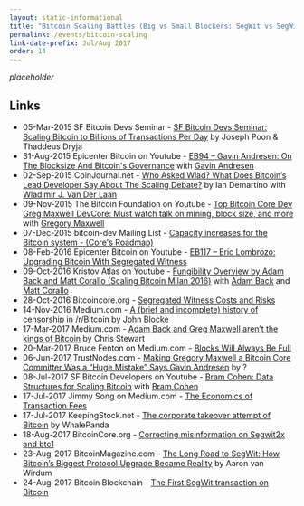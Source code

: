 ```yaml
---
layout: static-informational
title: "Bitcoin Scaling Battles (Big vs Small Blockers: SegWit vs SegWit2x vs Bitcoin Cash)"
permalink: /events/bitcoin-scaling
link-date-prefix: Jul/Aug 2017
order: 14
---
```


_placeholder_

## Links

* 05-Mar-2015 SF Bitcoin Devs Seminar - [SF Bitcoin Devs Seminar: Scaling Bitcoin to Billions of Transactions Per Day](https://www.youtube.com/watch?v=8zVzw912wPo) by Joseph Poon & Thaddeus Dryja
* 31-Aug-2015 Epicenter Bitcoin on Youtube - [EB94 – Gavin Andresen: On The Blocksize And Bitcoin's Governance](https://www.youtube.com/watch?v=B8l11q9hsJM) with [Gavin Andresen](/people/gavin-andresen)
* 02-Sep-2015 CoinJournal.net - [Who Asked Wlad? What Does Bitcoin’s Lead Developer Say About The Scaling Debate?](https://coinjournal.net/who-asked-wlad-what-does-bitcoins-lead-developer-say-about-scaling-debate-exclusive/) by Ian Demartino with [Wladimir J. Van Der Laan](/people/wladimir-j-van-der-laan)
* 09-Nov-2015 The Bitcoin Foundation on Youtube - [Top Bitcoin Core Dev Greg Maxwell DevCore: Must watch talk on mining, block size, and more](https://www.youtube.com/watch?v=RguZ0_nmSPw) with [Gregory Maxwell](/people/gregory-maxwell)
* 07-Dec-2015 bitcoin-dev Mailing List - [Capacity increases for the Bitcoin system - (Core's Roadmap)](https://lists.linuxfoundation.org/pipermail/bitcoin-dev/2015-December/011865.html)
* 08-Feb-2016 Epicenter Bitcoin on Youtube - [EB117 – Eric Lombrozo: Upgrading Bitcoin With Segregated Witness](https://www.youtube.com/watch?v=iipca5gmcT8)
* 09-Oct-2016 Kristov Atlas on Youtube - [Fungibility Overview by Adam Back and Matt Corallo (Scaling Bitcoin Milan 2016)](https://www.youtube.com/watch?v=AvS3tp0qqgA) with [Adam Back](/people/adam-back) and [Matt Corallo](/people/matt-corallo)
* 28-Oct-2016 Bitcoincore.org - [Segregated Witness Costs and Risks](https://bitcoincore.org/en/2016/10/28/segwit-costs/)
* 14-Nov-2016 Medium.com - [A (brief and incomplete) history of censorship in /r/Bitcoin](censorship-in-r-bitcoin) by John Blocke
* 17-Mar-2017 Medium.com - [Adam Back and Greg Maxwell aren’t the kings of Bitcoin](https://medium.com/@Chris_Stewart_5/adam-back-and-greg-maxwell-arent-the-kings-of-bitcoin-9e03e0a52177) by Chris Stewart
* 20-Mar-2017 Bruce Fenton on Medium.com - [Blocks Will Always Be Full](https://medium.com/@brucefenton/blocks-will-always-be-full-68f2cac1992b)
* 06-Jun-2017 TrustNodes.com - [Making Gregory Maxwell a Bitcoin Core Committer Was a “Huge Mistake” Says Gavin Andresen](http://www.trustnodes.com/2017/06/06/making-gregory-maxwell-bitcoin-core-committer-huge-mistake-says-gavin-andresen) by ?
* 08-Jul-2017 SF Bitcoin Developers on Youtube - [Bram Cohen: Data Structures for Scaling Bitcoin](https://www.youtube.com/watch?v=52FVkHlCh7Y) with [Bram Cohen](/people/bram-cohen)
* 17-Jul-2017 Jimmy Song on Medium.com - [The Economics of Transaction Fees](https://blog.blockonomics.co/the-economics-of-transaction-fees-b6a7a0365753)
* 17-Jul-2017 KeepingStock.net - [The corporate takeover attempt of Bitcoin](https://keepingstock.net/the-corporate-takeover-attempt-of-bitcoin-eb87c18fad60) by WhalePanda
* 18-Aug-2017 BitcoinCore.org - [Correcting misinformation on Segwit2x and btc1](https://bitcoincore.org/en/2017/08/18/btc1-misleading-statements/)
* 23-Aug-2017 BitcoinMagazine.com - [The Long Road to SegWit: How Bitcoin’s Biggest Protocol Upgrade Became Reality](https://bitcoinmagazine.com/articles/long-road-segwit-how-bitcoins-biggest-protocol-upgrade-became-reality/) by Aaron van Wirdum
* 24-Aug-2017 Bitcoin Blockchain - [The First SegWit transaction on Bitcoin](http://srv1.yogh.io/#tx:id:8F907925D2EBE48765103E6845C06F1F2BB77C6ADC1CC002865865EB5CFD5C1C)

